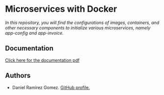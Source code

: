 # Microservices with Docker

_In this repository, you will find the configurations of images, containers, and other necessary components to initialize various microservices, namely app-config and app-invoice._


## Documentation

[Click here for the documentation pdf](https://github.com/DanielRamirez1901/sd-workshop1/blob/master/Workshop%201%20-%20Daniel%20Ramirez%20Gomez.pdf)

## Authors

* Daniel Ramirez Gomez. [GitHub profile.](https://github.com/DanielRamirez1901 "GitHub profile.")

